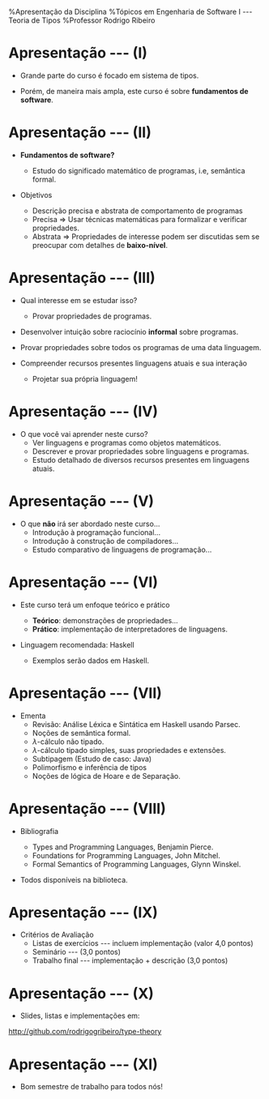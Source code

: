%Apresentação da Disciplina
%Tópicos em Engenharia de Software I --- Teoria de Tipos
%Professor Rodrigo Ribeiro

# Apresentação --- (I)

- Grande parte do curso é focado em sistema de tipos.

- Porém, de maneira mais ampla, este curso é sobre **fundamentos de
software**.


# Apresentação --- (II)

- **Fundamentos de software?**
     - Estudo do significado matemático de programas, i.e, semântica
     formal.

- Objetivos
    - Descrição precisa e abstrata de comportamento de programas
    - Precisa $\Rightarrow$ Usar técnicas matemáticas para formalizar
    e verificar propriedades.
	- Abstrata $\Rightarrow$ Propriedades de interesse podem ser
      discutidas sem se preocupar com detalhes de **baixo-nível**.

# Apresentação --- (III)

- Qual interesse em se estudar isso?
    - Provar propriedades de programas.

- Desenvolver  intuição sobre raciocínio **informal** sobre programas.

- Provar propriedades sobre todos os programas de uma data linguagem.

- Compreender recursos presentes linguagens atuais e sua interação
    - Projetar sua própria linguagem!

# Apresentação --- (IV)

- O que você vai aprender neste curso?
    - Ver linguagens e programas como objetos matemáticos.
    - Descrever e provar propriedades sobre linguagens e programas.
    - Estudo detalhado de diversos recursos presentes em linguagens
  atuais.

# Apresentação --- (V)

- O que **não** irá ser abordado neste curso...
    - Introdução à programação funcional...
    - Introdução à construção de compiladores...
    - Estudo comparativo de linguagens de programação...

# Apresentação --- (VI)

- Este curso terá um enfoque teórico e prático
    - **Teórico**: demonstrações de propriedades...
    - **Prático**: implementação de interpretadores de linguagens.

- Linguagem recomendada: Haskell
    - Exemplos serão dados em Haskell.

# Apresentação --- (VII)

- Ementa
    - Revisão: Análise Léxica e Sintática em Haskell usando Parsec.
    - Noções de semântica formal.
	- $\lambda$-cálculo não tipado.
	- $\lambda$-cálculo tipado simples, suas propriedades e extensões.
	- Subtipagem (Estudo de caso: Java)
	- Polimorfismo e inferência de tipos
	- Noções de lógica de Hoare e de Separação.

# Apresentação --- (VIII)

- Bibliografia
     - Types and Programming Languages, Benjamin Pierce.
     - Foundations for Programming Languages, John Mitchel.
	 - Formal Semantics of Programming Languages, Glynn Winskel.

- Todos disponíveis na biblioteca.

# Apresentação --- (IX)

- Critérios de Avaliação
     - Listas de exercícios --- incluem implementação (valor 4,0
     pontos)
	 - Seminário --- (3,0 pontos)
     - Trabalho final --- implementação + descrição (3,0 pontos)

# Apresentação --- (X)

- Slides, listas e implementações em:

http://github.com/rodrigogribeiro/type-theory

# Apresentação --- (XI)

- Bom semestre de trabalho para todos nós!
